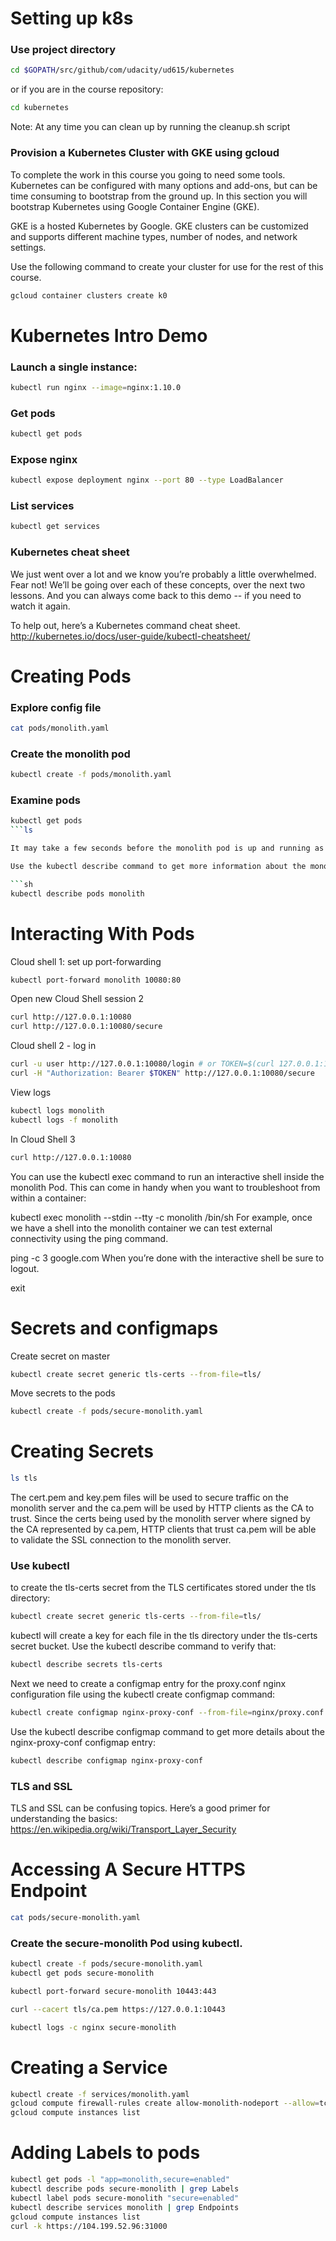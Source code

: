 # Setting up k8s
### Use project directory
```sh
cd $GOPATH/src/github/com/udacity/ud615/kubernetes
```

or if you are in the course repository:

```sh
cd kubernetes
```

Note: At any time you can clean up by running the cleanup.sh script

### Provision a Kubernetes Cluster with GKE using gcloud

To complete the work in this course you going to need some tools. Kubernetes can be configured with many options and add-ons, but can be time consuming to bootstrap from the ground up. In this section you will bootstrap Kubernetes using Google Container Engine (GKE).

GKE is a hosted Kubernetes by Google. GKE clusters can be customized and supports different machine types, number of nodes, and network settings.

Use the following command to create your cluster for use for the rest of this course.

```sh
gcloud container clusters create k0
```


# Kubernetes Intro Demo
### Launch a single instance:
```sh
kubectl run nginx --image=nginx:1.10.0
```
### Get pods
```sh
kubectl get pods
```

### Expose nginx
```sh
kubectl expose deployment nginx --port 80 --type LoadBalancer
```

### List services
```sh
kubectl get services
```

### Kubernetes cheat sheet
We just went over a lot and we know you’re probably a little overwhelmed. Fear not! We’ll be going over each of these concepts, over the next two lessons. And you can always come back to this demo -- if you need to watch it again.

To help out, here’s a Kubernetes command cheat sheet. http://kubernetes.io/docs/user-guide/kubectl-cheatsheet/


# Creating Pods
### Explore config file
```sh
cat pods/monolith.yaml
```

### Create the monolith pod
```sh
kubectl create -f pods/monolith.yaml
```

### Examine pods
```sh
kubectl get pods
```ls

It may take a few seconds before the monolith pod is up and running as the monolith container image needs to be pulled from the Docker Hub before we can run it.

Use the kubectl describe command to get more information about the monolith pod.

```sh
kubectl describe pods monolith
```

# Interacting With Pods

Cloud shell 1: set up port-forwarding
```sh
kubectl port-forward monolith 10080:80
```

Open new Cloud Shell session 2
```sh
curl http://127.0.0.1:10080
curl http://127.0.0.1:10080/secure
```

Cloud shell 2 - log in
```sh
curl -u user http://127.0.0.1:10080/login # or TOKEN=$(curl 127.0.0.1:10080/login -u user | jq -r '.token')
curl -H "Authorization: Bearer $TOKEN" http://127.0.0.1:10080/secure
```

View logs
```sh
kubectl logs monolith
kubectl logs -f monolith
```

In Cloud Shell 3
```sh
curl http://127.0.0.1:10080
```

You can use the kubectl exec command to run an interactive shell inside the monolith Pod. This can come in handy when you want to troubleshoot from within a container:

kubectl exec monolith --stdin --tty -c monolith /bin/sh
For example, once we have a shell into the monolith container we can test external connectivity using the ping command.

ping -c 3 google.com
When you’re done with the interactive shell be sure to logout.

exit

# Secrets and configmaps

Create secret on master
```sh
kubectl create secret generic tls-certs --from-file=tls/
```

Move secrets to the pods
```sh
kubectl create -f pods/secure-monolith.yaml
```

# Creating Secrets
```sh
ls tls
```

The cert.pem and key.pem files will be used to secure traffic on the monolith server and the ca.pem will be used by HTTP clients as the CA to trust. Since the certs being used by the monolith server where signed by the CA represented by ca.pem, HTTP clients that trust ca.pem will be able to validate the SSL connection to the monolith server.

### Use kubectl

to create the tls-certs secret from the TLS certificates stored under the tls directory:

```sh
kubectl create secret generic tls-certs --from-file=tls/
```

kubectl will create a key for each file in the tls directory under the tls-certs secret bucket. Use the kubectl describe command to verify that:

```sh
kubectl describe secrets tls-certs
```

Next we need to create a configmap entry for the proxy.conf nginx configuration file using the kubectl create configmap command:

```sh
kubectl create configmap nginx-proxy-conf --from-file=nginx/proxy.conf
```
Use the kubectl describe configmap command to get more details about the nginx-proxy-conf configmap entry:

```sh
kubectl describe configmap nginx-proxy-conf

```

### TLS and SSL
TLS and SSL can be confusing topics. Here’s a good primer for understanding the basics: https://en.wikipedia.org/wiki/Transport_Layer_Security


# Accessing A Secure HTTPS Endpoint
```sh
cat pods/secure-monolith.yaml
```

### Create the secure-monolith Pod using kubectl.
```sh
kubectl create -f pods/secure-monolith.yaml
kubectl get pods secure-monolith

kubectl port-forward secure-monolith 10443:443

curl --cacert tls/ca.pem https://127.0.0.1:10443

kubectl logs -c nginx secure-monolith
```

# Creating a Service

```sh
kubectl create -f services/monolith.yaml
gcloud compute firewall-rules create allow-monolith-nodeport --allow=tcp:31000
gcloud compute instances list
```

# Adding Labels to pods
```sh
kubectl get pods -l "app=monolith,secure=enabled"
kubectl describe pods secure-monolith | grep Labels
kubectl label pods secure-monolith "secure=enabled"
kubectl describe services monolith | grep Endpoints
gcloud compute instances list
curl -k https://104.199.52.96:31000
```

